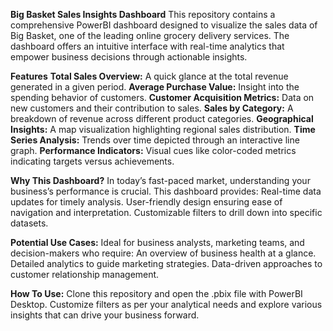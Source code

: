 **Big Basket Sales Insights Dashboard**
This repository contains a comprehensive PowerBI dashboard designed to visualize the sales data of Big Basket, one of the leading online grocery delivery services. The dashboard offers an intuitive interface with real-time analytics that empower business decisions through actionable insights.

**Features**
**Total Sales Overview:** A quick glance at the total revenue generated in a given period.
**Average Purchase Value:** Insight into the spending behavior of customers.
**Customer Acquisition Metrics:** Data on new customers and their contribution to sales.
**Sales by Category:** A breakdown of revenue across different product categories.
**Geographical Insights:** A map visualization highlighting regional sales distribution.
**Time Series Analysis:** Trends over time depicted through an interactive line graph.
**Performance Indicators:** Visual cues like color-coded metrics indicating targets versus achievements.

**Why This Dashboard?**
In today’s fast-paced market, understanding your business’s performance is crucial. This dashboard provides:
Real-time data updates for timely analysis.
User-friendly design ensuring ease of navigation and interpretation.
Customizable filters to drill down into specific datasets.

**Potential Use Cases:**
Ideal for business analysts, marketing teams, and decision-makers who require:
An overview of business health at a glance.
Detailed analytics to guide marketing strategies.
Data-driven approaches to customer relationship management.

**How To Use:**
Clone this repository and open the .pbix file with PowerBI Desktop. Customize filters as per your analytical needs and explore various insights that can drive your business forward.
